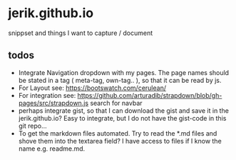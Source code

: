 # jerik.github.io
snippset and things I want to capture / document

## todos
- Integrate Navigation dropdown with my pages. The page names should be stated in a tag ( meta-tag, own-tag.. ), so that it can be read by js. 
 - For Layout see: https://bootswatch.com/cerulean/
 - For integration see: https://github.com/arturadib/strapdown/blob/gh-pages/src/strapdown.js search for navbar
- perhaps integrate gist, so that I can download the gist and save it in the jerik.github.io? Easy to integrate, but I do not have the gist-code in this git repo...
- To get the markdown files automated. Try to read the \*.md files and shove them into the textarea field? I have access to files if I know the name e.g. readme.md.
